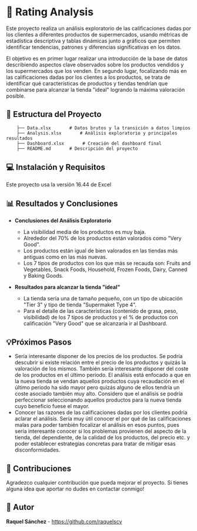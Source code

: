 # 🔢 Rating Analysis
Este proyecto realiza un análisis exploratorio de las calificaciones dadas por los clientes a diferentes productos de supermercados, usando métricas de estadística descriptiva y tablas dinámicas junto a gráficos que permiten identificar tendencias, patrones y diferencias significativas en los datos. 

El objetivo es en primer lugar realizar una introducción de la base de datos describiendo aspectos clave observados sobre los productos vendidos y los supermercados que los venden. En segundo lugar, focalizando más en las calificaciones dadas por los clientes a los productos, se trata de identificar qué características de productos y tiendas tendrían que combinarse para alcanzar la tienda "ideal" logrando la máxima valoración posible.

## 📂 Estructura del Proyecto

        ├── Data.xlsx       # Datos brutos y la transición a datos limpios
        ├── Analysis.xlsx       # Análisis exploratorio y principales resultados
        ├── Dashboard.xlsx       # Creación del dashboard final
        ├── README.md       # Descripción del proyecto

## 💻 Instalación y Requisitos
Este proyecto usa la versión 16.44 de Excel 

## 📊 Resultados y Conclusiones
- **Conclusiones del Análisis Exploratorio**

    - La visibilidad media de los productos es muy baja.
    - Alrededor del 70% de los productos están valorados como "Very Good".
    - Los productos están igual de bien valorados en las tiendas más antiguas como en las más nuevas.
    - Los 7 tipos de productos con los que más se recauda son: Fruits and Vegetables, Snack Foods, Household, Frozen Foods, Dairy, Canned y Baking Goods. 

- **Resultados para alcanzar la tienda "ideal"**

    - La tienda sería una de tamaño pequeño, con un tipo de ubicación "Tier 3" y tipo de tienda "Supermaket Type 4". 
    - Para el detalle de las características (contenido de grasa, peso, visibilidad) de los 7 tipos de productos y el % de productos con calificación "Very Good" que se alcanzaría ir al Dashboard.

## 💡Próximos Pasos

- Sería interesante disponer de los precios de los productos. Se podría descubrir si existe relación entre el precio de los productos y quizás la valoración de los mismos. También sería interesante disponer del coste de los productos en el último periodo. El análisis está enfocado a que en la nueva tienda se vendan aquellos productos cuya recaudación en el último periodo ha sido mayor pero quizás alguno de ellos tendría un coste asociado también muy alto. Considero que el análisis se podría perfeccionar seleccionando aquellos productos para la nueva tienda cuyo beneficio fuese el mayor. 
- Conocer las razones de las calificaciones dadas por los clientes podría aclarar el análisis. Sería muy útil conocer el por qué de las calificaciones malas para poder también focalizar el análisis en esos puntos, pues sería interesante conocer si los problemas provienen del aspecto de la tienda, del dependiente, de la calidad de los productos, del precio etc. y poder establecer estrategias concretas para tratar de mitigar esas disconformidades.

## 🤝 Contribuciones
Agradezco cualquier contribución que pueda mejorar el proyecto. Si tienes alguna idea que aportar no dudes en contactar conmigo!

## 👤 Autor 
**Raquel Sánchez** - https://github.com/raquelscv 